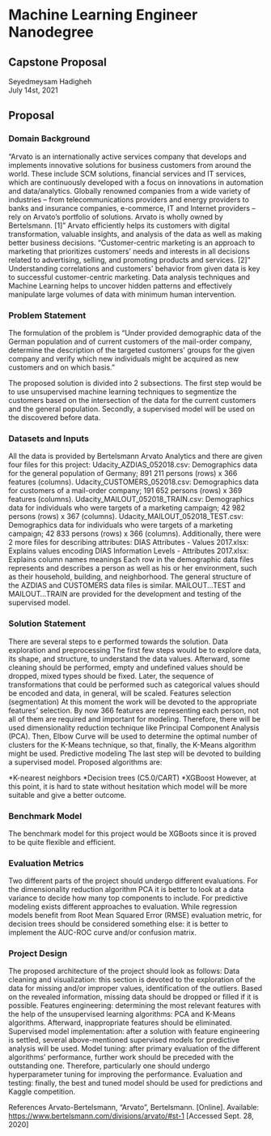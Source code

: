 # Machine Learning Engineer Nanodegree
## Capstone Proposal
Seyedmeysam Hadigheh  
July 14st, 2021

## Proposal


### Domain Background

“Arvato is an internationally active services company that develops and implements innovative solutions for business customers from around the world. These include SCM solutions, financial services and IT services, which are continuously developed with a focus on innovations in automation and data/analytics. Globally renowned companies from a wide variety of industries – from telecommunications providers and energy providers to banks and insurance companies, e-commerce, IT and Internet providers – rely on Arvato’s portfolio of solutions. Arvato is wholly owned by Bertelsmann. [1]”
Arvato efficiently helps its customers with digital transformation, valuable insights, and analysis of the data as well as making better business decisions. “Customer-centric marketing is an approach to marketing that prioritizes customers’ needs and interests in all decisions related to advertising, selling, and promoting products and services. [2]” Understanding correlations and customers' behavior from given data is key to successful customer-centric marketing.
Data analysis techniques and Machine Learning helps to uncover hidden patterns and effectively manipulate large volumes of data with minimum human intervention.


### Problem Statement
The formulation of the problem is “Under provided demographic data of the German population and of current customers of the mail-order company, determine the description of the targeted customers' groups for the given company and verify which new individuals might be acquired as new customers and on which basis.”


The proposed solution is divided into 2 subsections. The first step would be to use unsupervised machine learning techniques to segmentize the customers based on the intersection of the data for the current customers and the general population. Secondly, a supervised model will be used on the discovered before data.


### Datasets and Inputs

All the data is provided by Bertelsmann Arvato Analytics and there are given four files for this project:
Udacity_AZDIAS_052018.csv: Demographics data for the general population of Germany; 891 211 persons (rows) x 366 features (columns).
Udacity_CUSTOMERS_052018.csv: Demographics data for customers of a mail-order company; 191 652 persons (rows) x 369 features (columns).
Udacity_MAILOUT_052018_TRAIN.csv: Demographics data for individuals who were targets of a marketing campaign; 42 982 persons (rows) x 367 (columns).
Udacity_MAILOUT_052018_TEST.csv: Demographics data for individuals who were targets of a marketing campaign; 42 833 persons (rows) x 366 (columns).
Additionally, there were 2 more files for describing attributes:
DIAS Attributes - Values 2017.xlsx: Explains values encoding
DIAS Information Levels - Attributes 2017.xlsx: Explains column names meanings
Each row in the demographic data files represents and describes a person as well as his or her environment, such as their household, building, and neighborhood. The general structure of the AZDIAS and CUSTOMERS data files is similar. MAILOUT...TEST and MAILOUT…TRAIN are provided for the development and testing of the supervised model.


### Solution Statement


There are several steps to e performed towards the solution.
Data exploration and preprocessing
The first few steps would be to explore data, its shape, and structure, to understand the data values. Afterward, some cleaning should be performed, empty and undefined values should be dropped, mixed types should be fixed. Later, the sequence of transformations that could be performed such as categorical values should be encoded and data, in general, will be scaled.
Features selection (segmentation)
At this moment the work will be devoted to the appropriate features’ selection. By now 366 features are representing each person, not all of them are required and important for modeling. Therefore, there will be used dimensionality reduction technique like Principal Component Analysis (PCA). Then, Elbow Curve will be used to determine the optimal number of clusters for the K-Means technique, so that, finally, the K-Means algorithm might be used.
Predictive modeling
The last step will be devoted to building a supervised model. Proposed algorithms are:

*K-nearest neighbors
*Decision trees (C5.0/CART)
*XGBoost
However, at this point, it is hard to state without hesitation which model will be more suitable and give a better outcome.


### Benchmark Model

The benchmark model for this project would be XGBoots since it is proved to be quite flexible and efficient.

### Evaluation Metrics


Two different parts of the project should undergo different evaluations. For the dimensionality reduction algorithm PCA it is better to look at a data variance to decide how many top components to include.
For predictive modeling exists different approaches to evaluation. While regression models benefit from Root Mean Squared Error (RMSE) evaluation metric, for decision trees should be considered something else: it is better to implement the AUC-ROC curve and/or confusion matrix.

### Project Design


The proposed architecture of the project should look as follows:
Data cleaning and visualization: this section is devoted to the exploration of the data for missing and/or improper values, identification of the outliers. Based on the revealed information, missing data should be dropped or filled if it is possible.
Features engineering: determining the most relevant features with the help of the unsupervised learning algorithms: PCA and K-Means algorithms. Afterward, inappropriate features should be eliminated.
Supervised model implementation: after a solution with feature engineering is settled, several above-mentioned supervised models for predictive analysis will be used.
Model tuning: after primary evaluation of the different algorithms’ performance, further work should be preceded with the outstanding one. Therefore, particularly one should undergo hyperparameter tuning for improving the performance.
Evaluation and testing: finally, the best and tuned model should be used for predictions and Kaggle competition.

References
Arvato-Bertelsmann, “Arvato”, Bertelsmann. [Online].
Available: https://www.bertelsmann.com/divisions/arvato/#st-1 [Accessed Sept. 28, 2020]

